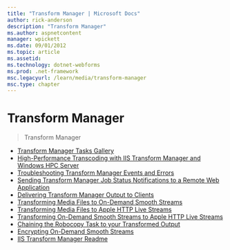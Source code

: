 ```yaml
---
title: "Transform Manager | Microsoft Docs"
author: rick-anderson
description: "Transform Manager"
ms.author: aspnetcontent
manager: wpickett
ms.date: 09/01/2012
ms.topic: article
ms.assetid: 
ms.technology: dotnet-webforms
ms.prod: .net-framework
msc.legacyurl: /learn/media/transform-manager
msc.type: chapter
---
```

Transform Manager
====================
> Transform Manager


- [Transform Manager Tasks Gallery](transform-manager-tasks-gallery.md)
- [High-Performance Transcoding with IIS Transform Manager and Windows HPC Server](high-performance-transcoding-with-iis-transform-manager-and-windows-hpc-server.md)
- [Troubleshooting Transform Manager Events and Errors](troubleshooting-transform-manager-events-and-errors.md)
- [Sending Transform Manager Job Status Notifications to a Remote Web Application](sending-transform-manager-job-status-notifications-to-a-remote-web-application.md)
- [Delivering Transform Manager Output to Clients](delivering-transform-manager-output-to-clients.md)
- [Transforming Media Files to On-Demand Smooth Streams](transforming-media-files-to-on-demand-smooth-streams.md)
- [Transforming Media Files to Apple HTTP Live Streams](transforming-media-files-to-apple-http-live-streams.md)
- [Transforming On-Demand Smooth Streams to Apple HTTP Live Streams](transforming-on-demand-smooth-streams-to-apple-http-live-streams.md)
- [Chaining the Robocopy Task to your Transformed Output](chaining-the-robocopy-task-to-your-transformed-output.md)
- [Encrypting On-Demand Smooth Streams](encrypting-on-demand-smooth-streams.md)
- [IIS Transform Manager Readme](iis-transform-manager-readme.md)